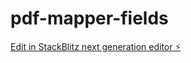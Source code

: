 # pdf-mapper-fields

[Edit in StackBlitz next generation editor ⚡️](https://stackblitz.com/~/github.com/MartinGiordano/pdf-mapper-fields)